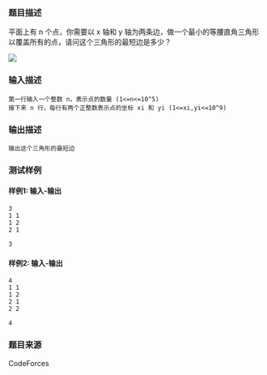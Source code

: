 ### 题目描述

平面上有 n 个点，你需要以 x 轴和 y 轴为两条边，做一个最小的等腰直角三角形以覆盖所有的点，请问这个三角形的最短边是多少？

![](https://espresso.codeforces.com/19392dffaebf97d84fb8cc249b6e11818afe1db8.png)

### 输入描述

```
第一行输入一个整数 n，表示点的数量 (1<=n<=10^5)
接下来 n 行，每行有两个正整数表示点的坐标 xi 和 yi (1<=xi,yi<=10^9)
```

### 输出描述

```
输出这个三角形的最短边
```

### 测试样例

#### 样例1: 输入-输出

```
3
1 1
1 2
2 1
```

```
3
```

#### 样例2: 输入-输出

```
4
1 1
1 2
2 1
2 2
```

```
4
```

### 题目来源

CodeForces
